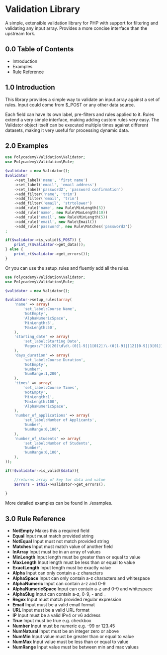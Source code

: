 Validation Library
==================

A simple, extensible validation library for PHP with support
for filtering and validating any input array. Provides a more concise
interface than the upstream fork.

0.0 Table of Contents
---------------------

* Introduction
* Examples
* Rule Reference


1.0 Introduction
----------------

This library provides a simple way to validate an input
array against a set of rules. Input could come from $_POST
or any other data source.

Each field can have its own label, pre-filters and rules
applied to it. Rules extend a very simple interface, making
adding custom rules very easy. The Validator object itself
can be executed multiple times against different datasets,
making it very useful for processing dynamic data.


2.0 Examples
------------

```php
use Polycademy\Validation\Validator;
use Polycademy\Validation\Rule;

$validator = new Validator();
$validator
	->set_label('name', 'first name')
	->set_label('email', 'email address')
	->set_label('password2', 'password confirmation')
	->add_filter('name', 'trim')
	->add_filter('email', 'trim')
	->add_filter('email', 'strtolower')
	->add_rule('name', new Rule\MinLength(5))
	->add_rule('name', new Rule\MaxLength(10))
	->add_rule('email', new Rule\MinLength(5))
	->add_rule('email', new Rule\Email())
	->add_rule('password', new Rule\Matches('password2'))
;

if($validator->is_valid($_POST)) {
	print_r($validator->get_data());
} else {
	print_r($validator->get_errors());
}
```

Or you can use the setup_rules and fluently add all the rules.

```php
use Polycademy\Validation\Validator;
use Polycademy\Validation\Rule;

$validator = new Validator();

$validator->setup_rules(array(
	'name' => array(
		'set_label:Course Name',
		'NotEmpty',
		'AlphaNumericSpace',
		'MinLength:5',
		'MaxLength:50',
	),
	'starting_date' => array(
		'set_label:Starting Date',
		'Regex:/^(19|20)\d\d\-(0[1-9]|1[012])\-(0[1-9]|[12][0-9]|3[01])$/',
	),
	'days_duration' => array(
		'set_label:Course Duration',
		'NotEmpty',
		'Number',
		'NumRange:1,200',
	),
	'times' => array(
		'set_label:Course Times',
		'NotEmpty',
		'MinLength:1',
		'MaxLength:100',
		'AlphaNumericSpace',
	),
	'number_of_applications' => array(
		'set_label:Number of Applicants',
		'Number',
		'NumRange:0,100',
	),
	'number_of_students' => array(
		'set_label:Number of Students',
		'Number',
		'NumRange:0,100',
	),
));

if(!$validator->is_valid($data)){

	//returns array of key for data and value
	$errors = $this->validator->get_errors();
	
}
```

More detailed examples can be found in ./examples.


3.0 Rule Reference
------------------

* **NotEmpty** Makes this a required field
* **Equal** Input must match provided string
* **NotEqual** Input must not match provided string
* **Matches** Input must match value of another field
* **InArray** Input must be in an array of values
* **MinLength** Input length must be greater than or equal to value
* **MaxLength** Input length must be less  than or equal to value
* **ExactLength** Input length must be exactly value
* **Alpha** Input can only contain a-z characters
* **AlphaSpace** Input can only contain a-z characters and whitespace
* **AlphaNumeric** Input can contain a-z and 0-9
* **AlphaNumericSpace** Input can contain a-z and 0-9 and whitespace
* **AlphaSlug** Input can contain a-z, 0-9, - and _
* **Regex** Input must match provided regular expression
* **Email** Input must be a valid email format
* **URL** Input must be a valid URL format
* **IP** Input must be a valid IPv4 or v6 address
* **True** Input must be true e.g. checkbox
* **Number** Input must be numeric e.g. -99 or 123.45
* **NumNatural** Input must be an integer zero or above
* **NumMin** Input value must be greater than or equal to value
* **NumMax** Input value must be less than or equal to value
* **NumRange** Input value must be between min and max values